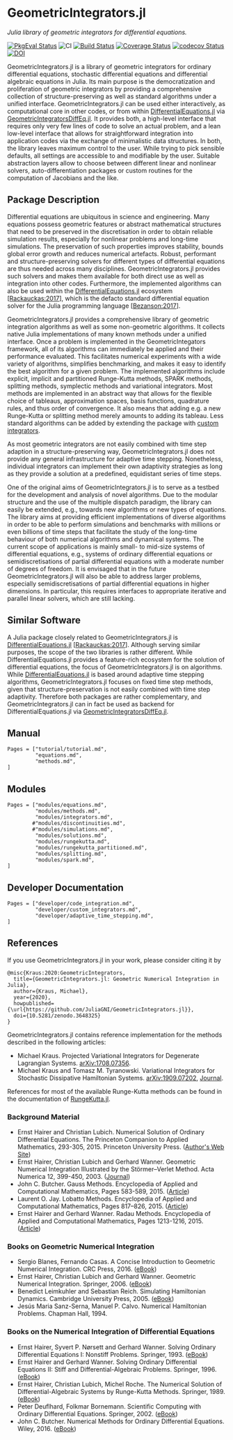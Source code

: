 
# GeometricIntegrators.jl

*Julia library of geometric integrators for differential equations.*

[![PkgEval Status](https://juliaci.github.io/NanosoldierReports/pkgeval_badges/G/GeometricIntegrators.svg)](https://juliaci.github.io/NanosoldierReports/pkgeval_badges/G/GeometricIntegrators.html)
![CI](https://github.com/JuliaGNI/GeometricIntegrators.jl/workflows/CI/badge.svg)
[![Build Status](https://travis-ci.org/JuliaGNI/GeometricIntegrators.jl.svg?branch=master)](https://travis-ci.org/JuliaGNI/GeometricIntegrators.jl)
[![Coverage Status](https://coveralls.io/repos/github/JuliaGNI/GeometricIntegrators.jl/badge.svg)](https://coveralls.io/github/JuliaGNI/GeometricIntegrators.jl)
[![codecov Status](https://codecov.io/gh/JuliaGNI/GeometricIntegrators.jl/branch/master/graph/badge.svg)](https://codecov.io/gh/JuliaGNI/GeometricIntegrators.jl)
[![DOI](https://zenodo.org/badge/doi/10.5281/zenodo.3648325.svg)](https://doi.org/10.5281/zenodo.3648325)


GeometricIntegrators.jl is a library of geometric integrators for ordinary differential equations, stochastic differential equations and differential algebraic equations in Julia.
Its main purpose is the democratization and proliferation of geometric integrators by providing a comprehensive collection of structure-preserving as well as standard algorithms under a unified interface. 
GeometricIntegrators.jl can be used either interactively, as computational core in other codes, or from within [DifferentialEquations.jl](https://github.com/SciML/DifferentialEquations.jl) via [GeometricIntegratorsDiffEq.jl](https://github.com/JuliaDiffEq/GeometricIntegratorsDiffEq.jl). It provides both, a high-level interface that requires only very few lines of code to solve an actual problem, and a lean low-level interface that allows for straightforward integration into application codes via the exchange of minimalistic data structures.
In both, the library leaves maximum control to the user. While trying to pick sensible defaults, all settings are accessible to and modifiable by the user. Suitable abstraction layers allow to choose between different linear and nonlinear solvers, auto-differentiation packages or custom routines for the computation of Jacobians and the like.


## Package Description

Differential equations are ubiquitous in science and engineering. Many equations possess geometric features or abstract mathematical structures that need to be preserved in the discretisation in order to obtain reliable simulation results, especially for nonlinear problems and long-time simulations. The preservation of such properties improves stability, bounds global error growth and reduces numerical artefacts.
Robust, performant and structure-preserving solvers for different types of differential equations are thus needed across many disciplines. GeometricIntegrators.jl provides such solvers and makes them available for both direct use as well as integration into other codes. Furthermore, the implemented algorithms can also be used within the [DifferentialEquations.jl](https://github.com/SciML/DifferentialEquations.jl) ecosystem [[Rackauckas:2017](@cite)], which is the defacto standard differential equation solver for the Julia programming language [[Bezanson:2017](@cite)].

GeometricIntegrators.jl provides a comprehensive library of geometric integration algorithms as well as some non-geometric algorithms.
It collects native Julia implementations of many known methods under a unified interface.
Once a problem is implemented in the GeometricIntegators framework, all of its algorithms can immediately be applied and their performance evaluated.
This facilitates numerical experiments with a wide variety of algorithms, simplifies benchmarking, and makes it easy to identify the best algorithm for a given problem.
The implemented algorithms include explicit, implicit and partitioned Runge-Kutta methods, SPARK methods, splitting methods, symplectic methods and variational integrators.
Most methods are implemented in an abstract way that allows for the flexible choice of tableaus, approximation spaces, basis functions, quadrature rules, and thus order of convergence. It also means that adding e.g. a new Runge-Kutta or splitting method merely amounts to adding its tableau.
Less standard algorithms can be added by extending the package with [custom integrators](developer/custom_integrators.md).

As most geometric integrators are not easily combined with time step adaption in a structure-preserving way, GeometricIntegrators.jl does not provide any general infrastructure for adaptive time stepping. Nonetheless, individual integrators can implement their own adaptivity strategies as long as they provide a solution at a predefined, equidistant series of time steps.

One of the original aims of GeometricIntegrators.jl is to serve as a testbed for the development and analysis of novel algorithms.
Due to the modular structure and the use of the multiple dispatch paradigm, the library can easily be extended, e.g., towards new algorithms or new types of equations.
The library aims at providing efficient implementations of diverse algorithms in order to be able to perform simulations and benchmarks with millions or even billions of time steps that facilitate the study of the long-time behaviour of both numerical algorithms and dynamical systems.
The current scope of applications is mainly small- to mid-size systems of differential equations, e.g., systems of ordinary differential equations or semidiscretisations of partial differential equations with a moderate number of degrees of freedom.
It is envisaged that in the future GeometricIntegrators.jl will also be able to address larger problems, especially semidiscretisations of partial differential equations in higher dimensions.
In particular, this requires interfaces to appropriate iterative and parallel linear solvers, which are still lacking.


## Similar Software

A Julia package closely related to GeometricIntegrators.jl is [DifferentialEquations.jl](https://github.com/SciML/DifferentialEquations.jl) [[Rackauckas:2017](@cite)]. Although serving similar purposes, the scope of the two libraries is rather different.
While DifferentialEquations.jl provides a feature-rich ecosystem for the solution of differential equations, the focus of GeometricIntegrators.jl is on algorithms. While [DifferentialEquations.jl](https://github.com/SciML/DifferentialEquations.jl) is based around adaptive time stepping algorithms, GeometricIntegrators.jl focuses on fixed time step methods, given that structure-preservation is not easily combined with time step adaptivity. Therefore both packages are rather complementary, and GeometricIntegrators.jl can in fact be used as backend for DifferentialEquations.jl via [GeometricIntegratorsDiffEq.jl](https://github.com/JuliaDiffEq/GeometricIntegratorsDiffEq.jl).


## Manual

```@contents
Pages = ["tutorial/tutorial.md",
         "equations.md",
         "methods.md",
]
```


## Modules

```@contents
Pages = ["modules/equations.md",
         "modules/methods.md",
         "modules/integrators.md",
        #"modules/discontinuities.md",
        #"modules/simulations.md",
         "modules/solutions.md",
         "modules/rungekutta.md",
         "modules/rungekutta_partitioned.md",
         "modules/splitting.md",
         "modules/spark.md",
]
```


## Developer Documentation

```@contents
Pages = ["developer/code_integration.md",
         "developer/custom_integrators.md",
         "developer/adaptive_time_stepping.md",
]
```


## References

If you use GeometricIntegrators.jl in your work, please consider citing it by

```
@misc{Kraus:2020:GeometricIntegrators,
  title={GeometricIntegrators.jl: Geometric Numerical Integration in Julia},
  author={Kraus, Michael},
  year={2020},
  howpublished={\url{https://github.com/JuliaGNI/GeometricIntegrators.jl}},
  doi={10.5281/zenodo.3648325}
}
```

GeometricIntegrators.jl contains reference implementation for the methods described in the following articles:

- Michael Kraus. Projected Variational Integrators for Degenerate Lagrangian Systems. [arXiv:1708.07356](https://arxiv.org/abs/1708.07356).
- Michael Kraus and Tomasz M. Tyranowski. Variational Integrators for Stochastic Dissipative Hamiltonian Systems. [arXiv:1909.07202](https://arxiv.org/abs/1909.07202),
  [Journal](https://doi.org/10.1088/1742-6596/1391/1/012037).

References for most of the available Runge-Kutta methods can be found in the documentation of [RungeKutta.jl](https://juliagni.github.io/RungeKutta.jl/stable/).


### Background Material

- Ernst Hairer and Christian Lubich. Numerical Solution of Ordinary Differential Equations. The Princeton Companion to Applied Mathematics, 293-305, 2015. Princeton University Press. ([Author's Web Site](https://na.uni-tuebingen.de/~lubich/pcam-ode.pdf))
- Ernst Hairer, Christian Lubich and Gerhard Wanner. Geometric Numerical Integration Illustrated by the Störmer–Verlet Method. Acta Numerica 12, 399-450, 2003. ([Journal](http://dx.doi.org/10.1017/S0962492902000144))
- John C. Butcher. Gauss Methods. Encyclopedia of Applied and Computational Mathematics, Pages 583-589, 2015. ([Article](http://dx.doi.org/10.1007/978-3-540-70529-1_115))
- Laurent O. Jay. Lobatto Methods. Encyclopedia of Applied and Computational Mathematics, Pages 817–826, 2015. ([Article](http://dx.doi.org/10.1007/978-3-540-70529-1_123))
- Ernst Hairer and Gerhard Wanner. Radau Methods. Encyclopedia of Applied and Computational Mathematics, Pages 1213-1216, 2015. ([Article](http://dx.doi.org/10.1007/978-3-540-70529-1_139))


### Books on Geometric Numerical Integration

- Sergio Blanes, Fernando Casas. A Concise Introduction to Geometric Numerical Integration. CRC Press, 2016. ([eBook](http://dx.doi.org/10.1201/b21563))
- Ernst Hairer, Christian Lubich and Gerhard Wanner. Geometric Numerical Integration. Springer, 2006. ([eBook](http://link.springer.com/book/10.1007%2F3-540-30666-8))
- Benedict Leimkuhler and Sebastian Reich. Simulating Hamiltonian Dynamics. Cambridge University Press, 2005. ([eBook](http://ebooks.cambridge.org/ebook.jsf?bid=CBO9780511614118))
- Jesús Maria Sanz-Serna, Manuel P. Calvo. Numerical Hamiltonian Problems. Chapman Hall, 1994.


### Books on the Numerical Integration of Differential Equations

- Ernst Hairer, Syvert P. Nørsett and Gerhard Wanner. Solving Ordinary Differential Equations I: Nonstiff Problems. Springer, 1993. ([eBook](http://link.springer.com/book/10.1007%2F978-3-540-78862-1))
- Ernst Hairer and Gerhard Wanner. Solving Ordinary Differential Equations II: Stiff and Differential-Algebraic Problems. Springer, 1996. ([eBook](http://link.springer.com/book/10.1007%2F978-3-642-05221-7))
- Ernst Hairer, Christian Lubich, Michel Roche. The Numerical Solution of Differential-Algebraic Systems by Runge-Kutta Methods. Springer, 1989. ([eBook](https://link.springer.com/book/10.1007/BFb0093947))
- Peter Deuflhard, Folkmar Bornemann. Scientific Computing with Ordinary Differential Equations. Springer, 2002. ([eBook](http://link.springer.com/book/10.1007/978-0-387-21582-2))
- John C. Butcher. Numerical Methods for Ordinary Differential Equations. Wiley, 2016. ([eBook](http://onlinelibrary.wiley.com/book/10.1002/9781119121534))
